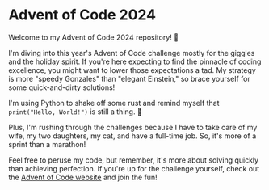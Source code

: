 # Advent of Code 2024

Welcome to my Advent of Code 2024 repository! 🎄

I'm diving into this year's Advent of Code challenge mostly for the giggles and the holiday spirit. If you're here expecting to find the pinnacle of coding excellence, you might want to lower those expectations a tad. My strategy is more "speedy Gonzales" than "elegant Einstein," so brace yourself for some quick-and-dirty solutions!

I'm using Python to shake off some rust and remind myself that `print("Hello, World!")` is still a thing. 🐍

Plus, I'm rushing through the challenges because I have to take care of my wife, my two daughters, my cat, and have a full-time job. So, it's more of a sprint than a marathon!

Feel free to peruse my code, but remember, it's more about solving quickly than achieving perfection. If you're up for the challenge yourself, check out the [Advent of Code website](https://adventofcode.com/2024) and join the fun!